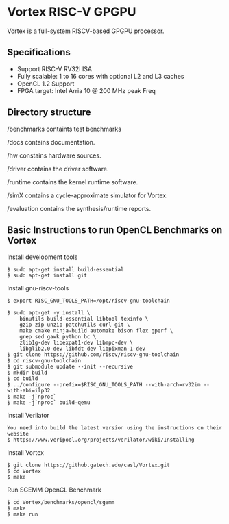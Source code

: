 # Vortex RISC-V GPGPU

Vortex is a full-system RISCV-based GPGPU processor.

Specifications
--------------

- Support RISC-V RV32I ISA
- Fully scalable: 1 to 16 cores with optional L2 and L3 caches
- OpenCL 1.2 Support 
- FPGA target: Intel Arria 10 @ 200 MHz peak Freq

Directory structure
-------------------

/benchmarks containts test benchmarks

/docs contains documentation.

/hw constains hardware sources.

/driver contains the driver software.

/runtime contains the kernel runtime software.

/simX contains a cycle-approximate simulator for Vortex.

/evaluation contains the synthesis/runtime reports.

Basic Instructions to run OpenCL Benchmarks on Vortex
-----------------------------------------------------

Install development tools 

    $ sudo apt-get install build-essential
    $ sudo apt-get install git

Install gnu-riscv-tools

    $ export RISC_GNU_TOOLS_PATH=/opt/riscv-gnu-toolchain

    $ sudo apt-get -y install \
        binutils build-essential libtool texinfo \
        gzip zip unzip patchutils curl git \
        make cmake ninja-build automake bison flex gperf \
        grep sed gawk python bc \
        zlib1g-dev libexpat1-dev libmpc-dev \
        libglib2.0-dev libfdt-dev libpixman-1-dev 
    $ git clone https://github.com/riscv/riscv-gnu-toolchain
    $ cd riscv-gnu-toolchain
    $ git submodule update --init --recursive
    $ mkdir build
    $ cd build    
    $ ../configure --prefix=$RISC_GNU_TOOLS_PATH --with-arch=rv32im --with-abi=ilp32
    $ make -j`nproc`  
    $ make -j`nproc` build-qemu

Install Verilator

    You need into build the latest version using the instructions on their website
    $ https://www.veripool.org/projects/verilator/wiki/Installing 

Install Vortex 

    $ git clone https://github.gatech.edu/casl/Vortex.git
    $ cd Vortex
    $ make

Run SGEMM OpenCL Benchmark

    $ cd Vortex/benchmarks/opencl/sgemm
    $ make
    $ make run
